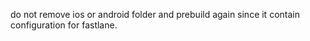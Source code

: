 do not remove ios or android folder and prebuild again since it contain configuration for fastlane.
